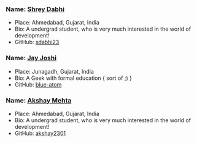 ### Name: [Shrey Dabhi](https://github.com/sdabhi23/)
- Place: Ahmedabad, Gujarat, India
- Bio: A undergrad student, who is very much interested in the world of development!
- GitHub: [sdabhi23](https://github.com/sdabhi23/)

### Name: [Jay Joshi](https://github.com/blue-atom/)
- Place: Junagadh, Gujarat, India
- Bio: A Geek with formal education { sort of ;) }
- GitHub: [blue-atom](https://github.com/blue-atom/)

### Name: [Akshay Mehta](https://github.com/akshay2301/)
- Place: Ahmedabad, Gujarat, India
- Bio: A undergrad student, who is very much interested in the world of development!
- GitHub: [akshay2301](https://github.com/sdabhi23/)
